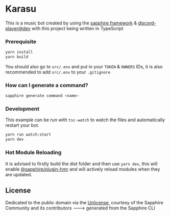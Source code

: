 # Karasu

This is a music bot created by using the [sapphire framework][sapphire] & [discord-player@dev][discord-player] with this project being written in TypeScript

### Prerequisite

```sh
yarn install
yarn build
```

You should also go to `src/.env` and put in your `TOKEN` & `OWNERS` IDs, it is also recommended to add `src/.env` to your `.gitignore`

### How can I generate a command?

```sh
sapphire generate command <name>
```

### Development

This example can be run with `tsc-watch` to watch the files and automatically restart your bot.

```sh
yarn run watch:start
yarn dev
```

### Hot Module Reloading

It is advised to firstly build the dist folder and then use `yarn dev`, this will enable [@sapphire/plugin-hmr][sapphire-hmr] and will actively reload modules when they are updated.

## License

Dedicated to the public domain via the [Unlicense], courtesy of the Sapphire Community and its contributors ---> generated from the Sapphire CLI

[sapphire]: https://github.com/sapphiredev/framework
[sapphire-hmr]: https://www.npmjs.com/package/@sapphire/plugin-hmr
[discord-player]: https://github.com/Androz2091/discord-player/tree/develop
[unlicense]: https://github.com/sapphiredev/examples/blob/main/LICENSE.md

